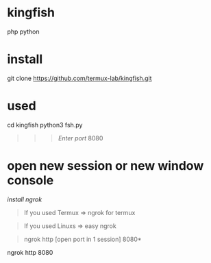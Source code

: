 # kingfish
php python
# install 
git clone https://github.com/termux-lab/kingfish.git
# used
cd kingfish
python3 fsh.py
 >>> *Enter port* 8080
 # open new session or new window console
 *install ngrok*
>If you used Termux => ngrok for termux

>If you used Linuxs => easy ngrok

>ngrok http [open port in 1 session] 8080*
  
ngrok http 8080
